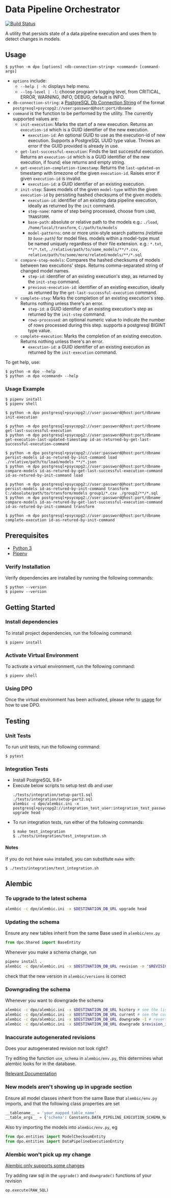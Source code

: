 # Data Pipeline Orchestrator

[![Build Status](https://travis-ci.com/pageuppeople-opensource/data-pipeline-orchestrator.svg?branch=master)](https://travis-ci.com/pageuppeople-opensource/data-pipeline-orchestrator)

A utility that persists state of a data pipeline execution and uses them to detect changes in models.

## Usage

```
$ python -m dpo [options] <db-connection-string> <command> [command-args]
```

- `options` include:
  - `--help | -h`: displays help menu.
  - `--log-level | -l`: choose program's logging level, from CRITICAL, ERROR, WARNING, INFO, DEBUG; default is INFO.
- `db-connection-string`: a [PostgreSQL Db Connection String](http://docs.sqlalchemy.org/en/latest/dialects/postgresql.html#module-sqlalchemy.dialects.postgresql.psycopg2) of the format `postgresql+psycopg2://user:password@host:port/dbname`
- `command` is the function to be performed by the utility. The currently supported values are:
  - `init-execution`: Marks the start of a new execution. Returns an `execution-id` which is a GUID identifier of the new execution.
    - `execution-id`: An optional GUID to use as the execution-id of new execution. Supports a PostgreSQL UUID type value. Throws an error if the GUID provided is already in use.
  - `get-last-successful-execution`: Finds the last successful execution. Returns an `execution-id` which is a GUID identifier of the new execution, if found; else returns and empty string.
  - `get-execution-completion-timestamp`: Returns the `last-updated-on` timestamp with timezone of the given `execution-id`. Raises error if given `execution-id` is invalid.
    - `execution-id`: a GUID identifier of an existing execution.
  - `init-step`: Saves models of the given `model-type` within the given `execution-id` by persisting hashed checksums of the given models.
    - `execution-id`: identifier of an existing data pipeline execution, ideally as returned by the `init` command.
    - `step-name`: name of step being processed, choose from `LOAD`, `TRANSFORM`.
    - `base-path`: absolute or relative path to the models e.g.: `./load`, `/home/local/transform`, `C:/path/to/models`
    - `model-patterns`: one or more unix-style search patterns _(relative to `base-path`)_ for model files. models within a model-type must be named uniquely regardless of their file extension. e.g.: `*.txt`, `**/*.txt`, `./relative/path/to/some_models/**/*.csv`, `relative/path/to/some/more/related/models/**/*.sql`
  - `compare-step-models`: Compares the hashed checksums of models between two executions' steps. Returns comma-separated string of changed model names.
    - `step-id`: identifier of an existing execution's step, as returned by the `init-step` command.
    - `previous-execution-id`: identifier of an existing execution, ideally as returned by the `get-last-successful-execution` command.
  - `complete-step`: Marks the completion of an existing execution's step. Returns nothing unless there's an error.
    - `step-id`: a GUID identifier of an existing execution's step as returned by the `init-step` command.
    - `rows-processed`: an optional numeric value to indicate the number of rows processed during this step. supports a postgresql BIGINT type value.
  - `complete-execution`: Marks the completion of an existing execution. Returns nothing unless there's an error.
    - `execution-id`: a GUID identifier of an existing execution as returned by the `init-execution` command.

To get help, use:

```
$ python -m dpo --help
$ python -m dpo <command> --help
```

### Usage Example

```
$ pipenv install
$ pipenv shell

$ python -m dpo postgresql+psycopg2://user:password@host:port/dbname init-execution

$ python -m dpo postgresql+psycopg2://user:password@host:port/dbname get-last-successful-execution
$ python -m dpo postgresql+psycopg2://user:password@host:port/dbname get-execution-last-updated-timestamp id-as-returned-by-get-last-successful-execution-command

$ python -m dpo postgresql+psycopg2://user:password@host:port/dbname persist-models id-as-retured-by-init-command load ./relative/path/to/load/models **/*.json
$ python -m dpo postgresql+psycopg2://user:password@host:port/dbname compare-models id-as-retured-by-get-last-successful-execution-command id-as-retured-by-init-command load

$ python -m dpo postgresql+psycopg2://user:password@host:port/dbname persist-models id-as-retured-by-init-command transform C:/absolute/path/to/transform/models group1/*.csv ./group2/**/*.sql
$ python -m dpo postgresql+psycopg2://user:password@host:port/dbname compare-models id-as-retured-by-get-last-successful-execution-command id-as-retured-by-init-command transform

$ python -m dpo postgresql+psycopg2://user:password@host:port/dbname complete-execution id-as-retured-by-init-command
```

## Prerequisites

- [Python 3](https://www.python.org/downloads/)
- [Pipenv](https://pipenv.readthedocs.io/en/latest/install/#installing-pipenv)

### Verify Installation

Verify dependencies are installed by running the following commands:

```
$ python --version
$ pipenv --version
```

## Getting Started

### Install dependencies

To install project dependencies, run the following command:

```
$ pipenv install
```

### Activate Virtual Environment

To activate a virtual environment, run the following command:

```
$ pipenv shell
```

### Using DPO

Once the virtual environment has been activated, please refer to [usage](#Usage) for how to use DPO.

## Testing

### Unit Tests

To run unit tests, run the following command:

```
$ pytest
```

### Integration Tests

- Install PostgreSQL 9.6+
- Execute below scripts to setup test db and user
  ```
  ./tests/integration/setup-part1.sql
  ./tests/integration/setup-part2.sql
  alembic -c dpo/alembic.ini -x postgresql+psycopg2://integration_test_user:integration_test_password@localhost:5432/integration_test_db upgrade head
  ```
- To run integration tests, run either of the following commands:
  ```
  $ make test_integration
  $ ./tests/integration/test_integration.sh
  ```

#### Notes

If you do not have `make` installed, you can substitute `make` with:

```
$ ./tests/integration/test_integration.sh
```

## Alembic

### To upgrade to the latest schema

```bash
alembic -c dpo/alembic.ini -x $DESTINATION_DB_URL upgrade head
```

### Updating the schema

Ensure any new tables inherit from the same Base used in `alembic/env.py`

```python
from dpo.Shared import BaseEntity
```

Whenever you make a schema change, run

```bash
pipenv install .
alembic -c dpo/alembic.ini -x $DESTINATION_DB_URL revision -m "$REVISION_MESSAGE" --autogenerate
```

check that the new version in `alembic/versions` is correct

### Downgrading the schema

Whenever you want to downgrade the schema

```bash
alembic -c dpo/alembic.ini -x $DESTINATION_DB_URL history # see the list of revision ids
alembic -c dpo/alembic.ini -x $DESTINATION_DB_URL current # see the current revision id
alembic -c dpo/alembic.ini -x $DESTINATION_DB_URL downgrade -1 # revert back one revision
alembic -c dpo/alembic.ini -x $DESTINATION_DB_URL downgrade $revision_id # revert back to a revision id, found using the history command
```

### Inaccurate autogenerated revisions

Does your autogenerated revision not look right?

Try editing the function `use_schema` in `alembic/env.py`, this determines what alembic looks for in the database.

[Relevant Documentation](https://alembic.sqlalchemy.org/en/latest/api/runtime.html?highlight=include_schemas#alembic.runtime.environment.EnvironmentContext.configure.params.include_object)

### New models aren't showing up in upgrade section

Ensure all model classes inherit from the same Base that `alembic/env.py` imports, and that the following class
properties are set

```python
__tablename__ = 'your_mapped_table_name'
__table_args__ = {'schema': Constants.DATA_PIPELINE_EXECUTION_SCHEMA_NAME}
```

Also try importing the models into `alembic/env.py`, eg

```python
from dpo.entities import ModelChecksumEntity
from dpo.entities import DataPipelineExecutionEntity
```

### Alembic won't pick up my change

[Alembic only supports some changes](https://alembic.sqlalchemy.org/en/latest/autogenerate.html#what-does-autogenerate-detect-and-what-does-it-not-detect)

Try adding raw sql in the `upgrade()` and `downgrade()` functions of your revision

```python
op.execute(RAW_SQL)
```